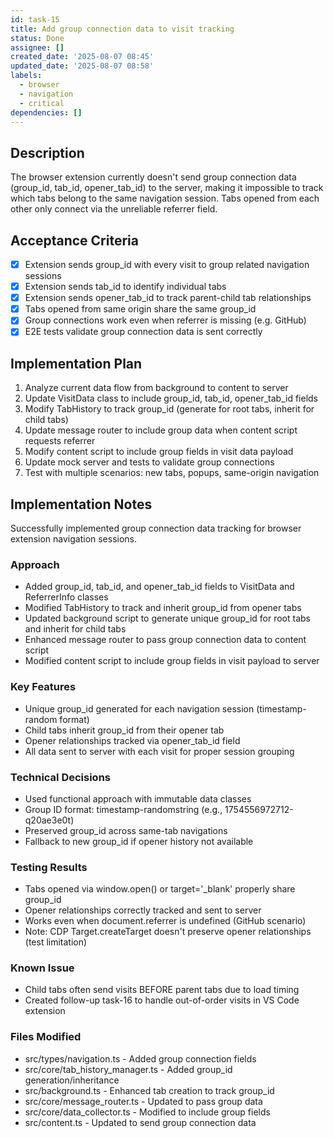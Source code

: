 ```yaml
---
id: task-15
title: Add group connection data to visit tracking
status: Done
assignee: []
created_date: '2025-08-07 08:45'
updated_date: '2025-08-07 08:58'
labels:
  - browser
  - navigation
  - critical
dependencies: []
---
```


## Description

The browser extension currently doesn't send group connection data (group_id, tab_id, opener_tab_id) to the server, making it impossible to track which tabs belong to the same navigation session. Tabs opened from each other only connect via the unreliable referrer field.

## Acceptance Criteria

- [x] Extension sends group_id with every visit to group related navigation sessions
- [x] Extension sends tab_id to identify individual tabs
- [x] Extension sends opener_tab_id to track parent-child tab relationships
- [x] Tabs opened from same origin share the same group_id
- [x] Group connections work even when referrer is missing (e.g. GitHub)
- [x] E2E tests validate group connection data is sent correctly

## Implementation Plan

1. Analyze current data flow from background to content to server
2. Update VisitData class to include group_id, tab_id, opener_tab_id fields
3. Modify TabHistory to track group_id (generate for root tabs, inherit for child tabs)
4. Update message router to include group data when content script requests referrer
5. Modify content script to include group fields in visit data payload
6. Update mock server and tests to validate group connections
7. Test with multiple scenarios: new tabs, popups, same-origin navigation

## Implementation Notes

Successfully implemented group connection data tracking for browser extension navigation sessions.

### Approach

- Added group_id, tab_id, and opener_tab_id fields to VisitData and ReferrerInfo classes
- Modified TabHistory to track and inherit group_id from opener tabs
- Updated background script to generate unique group_id for root tabs and inherit for child tabs
- Enhanced message router to pass group connection data to content script
- Modified content script to include group fields in visit payload to server

### Key Features

- Unique group_id generated for each navigation session (timestamp-random format)
- Child tabs inherit group_id from their opener tab
- Opener relationships tracked via opener_tab_id field
- All data sent to server with each visit for proper session grouping

### Technical Decisions

- Used functional approach with immutable data classes
- Group ID format: timestamp-randomstring (e.g., 1754556972712-q20ae3e0t)
- Preserved group_id across same-tab navigations
- Fallback to new group_id if opener history not available

### Testing Results

- Tabs opened via window.open() or target='\_blank' properly share group_id
- Opener relationships correctly tracked and sent to server
- Works even when document.referrer is undefined (GitHub scenario)
- Note: CDP Target.createTarget doesn't preserve opener relationships (test limitation)

### Known Issue

- Child tabs often send visits BEFORE parent tabs due to load timing
- Created follow-up task-16 to handle out-of-order visits in VS Code extension

### Files Modified

- src/types/navigation.ts - Added group connection fields
- src/core/tab_history_manager.ts - Added group_id generation/inheritance
- src/background.ts - Enhanced tab creation to track group_id
- src/core/message_router.ts - Updated to pass group data
- src/core/data_collector.ts - Modified to include group fields
- src/content.ts - Updated to send group connection data
